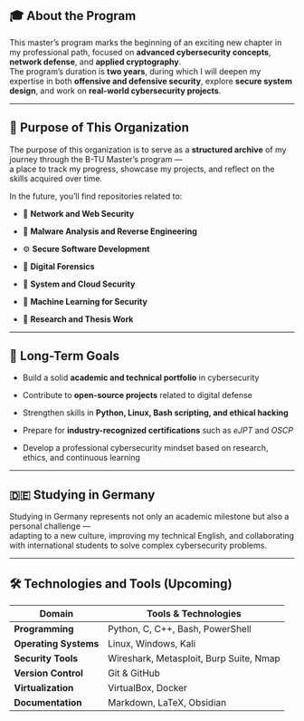 ## 🎓 About the Program

This master’s program marks the beginning of an exciting new chapter in my professional path, focused on **advanced cybersecurity concepts**, **network defense**, and **applied cryptography**.  
The program’s duration is **two years**, during which I will deepen my expertise in both **offensive and defensive security**, explore **secure system design**, and work on **real-world cybersecurity projects**.

---

## 🚀 Purpose of This Organization

The purpose of this organization is to serve as a **structured archive** of my journey through the B-TU Master’s program —  
a place to track my progress, showcase my projects, and reflect on the skills acquired over time.

In the future, you’ll find repositories related to:

- 🔐 **Network and Web Security**
    
- 🧠 **Malware Analysis and Reverse Engineering**
    
- ⚙️ **Secure Software Development**
    
- 🧩 **Digital Forensics**
    
- 🧱 **System and Cloud Security**
    
- 🧬 **Machine Learning for Security**
    
- 🧰 **Research and Thesis Work**
    

---

## 🧭 Long-Term Goals

- Build a solid **academic and technical portfolio** in cybersecurity
    
- Contribute to **open-source projects** related to digital defense
    
- Strengthen skills in **Python, Linux, Bash scripting, and ethical hacking**
    
- Prepare for **industry-recognized certifications** such as _eJPT_ and _OSCP_
    
- Develop a professional cybersecurity mindset based on research, ethics, and continuous learning
    

---

## 🇩🇪 Studying in Germany

Studying in Germany represents not only an academic milestone but also a personal challenge —  
adapting to a new culture, improving my technical English, and collaborating with international students to solve complex cybersecurity problems.

---

## 🛠️ Technologies and Tools (Upcoming)

| Domain                | Tools & Technologies                    |
| --------------------- | --------------------------------------- |
| **Programming**       | Python, C, C++, Bash, PowerShell        |
| **Operating Systems** | Linux, Windows, Kali                    |
| **Security Tools**    | Wireshark, Metasploit, Burp Suite, Nmap |
| **Version Control**   | Git & GitHub                            |
| **Virtualization**    | VirtualBox, Docker                      |
| **Documentation**     | Markdown, LaTeX, Obsidian               |
